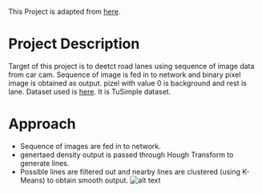 This Project is adapted from [here](https://github.com/qinnzou/Robust-Lane-Detection).

# Project Description
Target of this project is to deetct road lanes using sequence of image data from car cam. Sequence of image is fed in to network and binary pixel image is obtained as output. pizel with value 0 is background and rest is lane.
Dataset used is [here](https://drive.google.com/drive/folders/1rpPgQ9TmG99eQ22Rh5Of8x8c0iOjyq4Y?usp=sharing). It is TuSimple dataset.

# Approach
- Sequence of images are fed in to network.
- genertaed density output is passed through Hough Transform to generate lines.
- Possible lines are filtered out and nearby lines are clustered (using K-Means) to obtain smooth output. 
![alt text](https://github.com/Ayush-Learner/Data-Science-ML-Practice/blob/master/Road%20Lane%20segmentation/Images/mean_hough_lines_alt_10.jpgraw=true)
